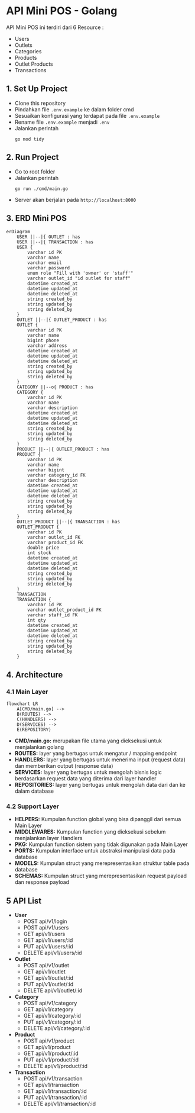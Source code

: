 
# API Mini POS - Golang

API Mini POS ini terdiri dari 6 Resource : 
- Users
- Outlets
- Categories
- Products
- Outlet Products
- Transactions


## 1. Set Up Project

 - Clone this repository
 - Pindahkan file `.env.example` ke dalam folder cmd
 - Sesuaikan konfigurasi yang terdapat pada file `.env.example`
 - Rename file `.env.example` menjadi `.env`
 - Jalankan perintah
    ```
    go mod tidy
    ```

## 2. Run Project

 - Go to root folder
 - Jalankan perintah
    ```
    go run ./cmd/main.go
    ```
- Server akan berjalan pada `http://localhost:8000`

## 3. ERD Mini POS 

```mermaid
erDiagram
    USER ||--|{ OUTLET : has
    USER ||--|{ TRANSACTION : has
    USER {
        varchar id PK
        varchar name
        varchar email
        varchar password
        enum role "Fill with 'owner' or 'staff'"
        varchar outlet_id "id outlet for staff"
        datetime created_at
        datetime updated_at
        datetime deleted_at
        string created_by
        string updated_by
        string deleted_by
    }
    OUTLET ||--|{ OUTLET_PRODUCT : has
    OUTLET {
        varchar id PK
        varchar name
        bigint phone
        varchar address
        datetime created_at
        datetime updated_at
        datetime deleted_at
        string created_by
        string updated_by
        string deleted_by
    }
    CATEGORY ||--o{ PRODUCT : has
    CATEGORY {
        varchar id PK
        varchar name
        varchar description
        datetime created_at
        datetime updated_at
        datetime deleted_at
        string created_by
        string updated_by
        string deleted_by
    }
    PRODUCT ||--|{ OUTLET_PRODUCT : has
    PRODUCT {
        varchar id PK
        varchar name
        varchar bigint
        varchar category_id FK
        varchar description
        datetime created_at
        datetime updated_at
        datetime deleted_at
        string created_by
        string updated_by
        string deleted_by
    }
    OUTLET_PRODUCT ||--|{ TRANSACTION : has
    OUTLET_PRODUCT {
        varchar id PK
        varchar outlet_id FK
        varchar product_id FK
        double price
        int stock
        datetime created_at
        datetime updated_at
        datetime deleted_at
        string created_by
        string updated_by
        string deleted_by
    }
    TRANSACTION 
    TRANSACTION {
        varchar id PK
        varchar outlet_product_id FK
        varchar staff_id FK
        int qty
        datetime created_at
        datetime updated_at
        datetime deleted_at
        string created_by
        string updated_by
        string deleted_by
    }
```

## 4. Architecture

### 4.1 Main Layer
```mermaid
flowchart LR
    A[CMD/main.go] --> 
    B(ROUTES) --> 
    C(HANDLERS) --> 
    D(SERVICES) --> 
    E(REPOSITORY)
```

- **CMD/main.go:** merupakan file utama yang dieksekusi untuk menjalankan golang
- **ROUTES:** layer yang bertugas untuk mengatur / mapping endpoint
- **HANDLERS:** layer yang bertugas untuk menerima input (request data) dan memberikan output (response data)
- **SERVICES:** layer yang bertugas untuk mengolah bisnis logic berdasarkan request data yang diterima dari layer handler
- **REPOSITORIES:** layer yang bertugas untuk mengolah data dari dan ke dalam database

### 4.2 Support Layer

- **HELPERS:** Kumpulan function global yang bisa dipanggil dari semua Main Layer
- **MIDDLEWARES:** Kumpulan function yang dieksekusi sebelum menjalankan layer Handlers
- **PKG:** Kumpulan function sistem yang tidak digunakan pada Main Layer
- **PORTS:** Kumpulan interface untuk abstraksi manipulasi data pada database
- **MODELS:** Kumpulan struct yang merepresentasikan struktur table pada database
- **SCHEMAS:** Kumpulan struct yang merepresentasikan request payload dan response payload

## 5 API List
 - **User**
    - POST api/v1/login
    - POST api/v1/users
    - GET api/v1/users
    - GET api/v1/users/:id
    - PUT api/v1/users/:id
    - DELETE api/v1/users/:id
 - **Outlet**
   - POST api/v1/outlet
   - GET api/v1/outlet
   - GET api/v1/outlet/:id
   - PUT api/v1/outlet/:id
   - DELETE api/v1/outlet/:id
 - **Category**
    - POST api/v1/category
    - GET api/v1/category
    - GET api/v1/category/:id
    - PUT api/v1/category/:id
    - DELETE api/v1/category/:id
 - **Product**
    - POST api/v1/product
    - GET api/v1/product
    - GET api/v1/product/:id
    - PUT api/v1/product/:id
    - DELETE api/v1/product/:id
 - **Transaction**
   - POST api/v1/transaction
   - GET api/v1/transaction
   - GET api/v1/transaction/:id
   - PUT api/v1/transaction/:id
   - DELETE api/v1/transaction/:id
